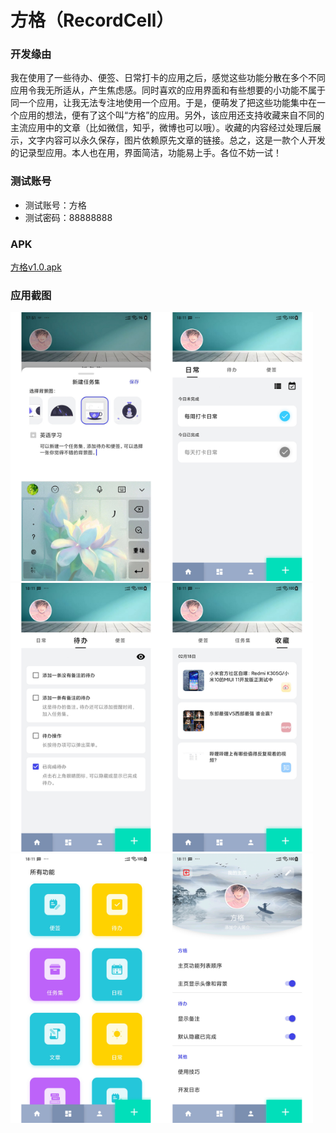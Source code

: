 # 方格（RecordCell）

### 开发缘由

我在使用了一些待办、便签、日常打卡的应用之后，感觉这些功能分散在多个不同应用令我无所适从，产生焦虑感。同时喜欢的应用界面和有些想要的小功能不属于同一个应用，让我无法专注地使用一个应用。于是，便萌发了把这些功能集中在一个应用的想法，便有了这个叫“方格”的应用。另外，该应用还支持收藏来自不同的主流应用中的文章（比如微信，知乎，微博也可以哦）。收藏的内容经过处理后展示，文字内容可以永久保存，图片依赖原先文章的链接。总之，这是一款个人开发的记录型应用。本人也在用，界面简洁，功能易上手。各位不妨一试！

### 测试账号

- 测试账号：方格
- 测试密码：88888888

### APK

[方格v1.0.apk](/assets/方格v1.0.apk)

### 应用截图

<img src="assets/方格截图 (1).jpg" width="48%" style="float:left;">

<img src="assets/方格截图 (2).jpg" width="48%">

<img src="assets/方格截图 (3).jpg" width="48%" style="float:left;" />

<img src="assets/方格截图 (4).jpg" width="48%" />

<img src="assets/方格截图 (5).jpg" width="48%" style="float:left;" />

<img src="assets/方格截图 (6).jpg" width="48%" />